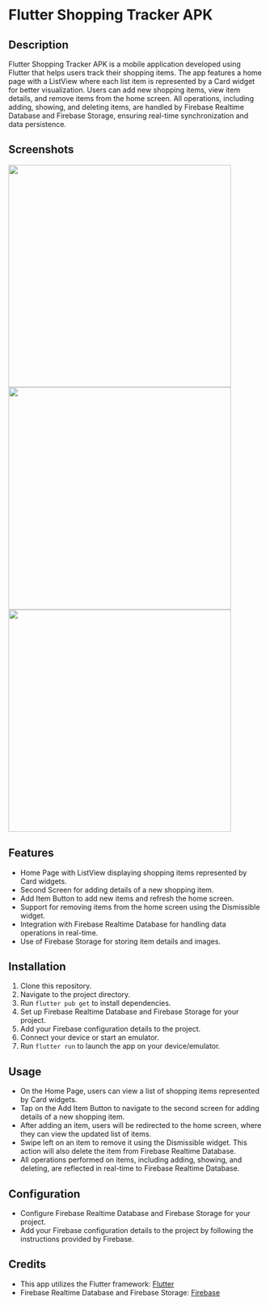 # Flutter Shopping Tracker APK

## Description
Flutter Shopping Tracker APK is a mobile application developed using Flutter that helps users track their shopping items. The app features a home page with a ListView where each list item is represented by a Card widget for better visualization. Users can add new shopping items, view item details, and remove items from the home screen. All operations, including adding, showing, and deleting items, are handled by Firebase Realtime Database and Firebase Storage, ensuring real-time synchronization and data persistence.

## Screenshots
<img src="https://github.com/NishantDabhi/axeshopping/assets/101393352/c26388ce-66aa-48f6-b2b1-4ba5eec2183b" height="440">
<img src="https://github.com/NishantDabhi/axeshopping/assets/101393352/9c4f4835-8b59-49c2-a578-f99785dac796" height="440">
<img src="https://github.com/NishantDabhi/axeshopping/assets/101393352/55111082-04e6-4d29-94b1-ec31158f28cc" height="440">

## Features
- Home Page with ListView displaying shopping items represented by Card widgets.
- Second Screen for adding details of a new shopping item.
- Add Item Button to add new items and refresh the home screen.
- Support for removing items from the home screen using the Dismissible widget.
- Integration with Firebase Realtime Database for handling data operations in real-time.
- Use of Firebase Storage for storing item details and images.

## Installation
1. Clone this repository.
2. Navigate to the project directory.
3. Run `flutter pub get` to install dependencies.
4. Set up Firebase Realtime Database and Firebase Storage for your project.
5. Add your Firebase configuration details to the project.
6. Connect your device or start an emulator.
7. Run `flutter run` to launch the app on your device/emulator.

## Usage
- On the Home Page, users can view a list of shopping items represented by Card widgets.
- Tap on the Add Item Button to navigate to the second screen for adding details of a new shopping item.
- After adding an item, users will be redirected to the home screen, where they can view the updated list of items.
- Swipe left on an item to remove it using the Dismissible widget. This action will also delete the item from Firebase Realtime Database.
- All operations performed on items, including adding, showing, and deleting, are reflected in real-time to Firebase Realtime Database.

## Configuration
- Configure Firebase Realtime Database and Firebase Storage for your project.
- Add your Firebase configuration details to the project by following the instructions provided by Firebase.

## Credits
- This app utilizes the Flutter framework: [Flutter](https://flutter.dev/)
- Firebase Realtime Database and Firebase Storage: [Firebase](https://firebase.google.com/)
